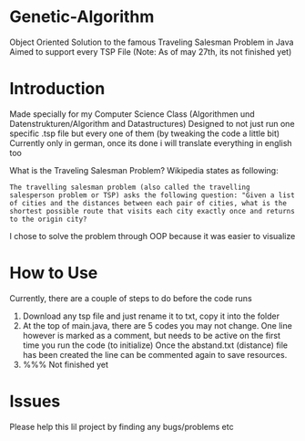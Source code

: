 # Genetic-Algorithm
 Object Oriented Solution to the famous Traveling Salesman Problem in Java
 Aimed to support every TSP File
 (Note: As of may 27th, its not finished yet)

# Introduction
 Made specially for my Computer Science Class (Algorithmen und Datenstrukturen/Algorithm and Datastructures)
 Designed to not just run one specific .tsp file but every one of them (by tweaking the code a little bit)
 Currently only in german, once its done i will translate everything in english too

 What is the Traveling Salesman Problem? Wikipedia states as following:
 ```
 The travelling salesman problem (also called the travelling salesperson problem or TSP) asks the following question: "Given a list of cities and the distances between each pair of cities, what is the shortest possible route that visits each city exactly once and returns to the origin city?
```

I chose to solve the problem through OOP because it was easier to visualize

# How to Use

Currently, there are a couple of steps to do before the code runs 

1. Download any tsp file and just rename it to txt, copy it into the folder
2. At the top of main.java, there are 5 codes you may not change. One line however is marked as a comment, but needs to be active on the first time you run the code (to initialize)
Once the abstand.txt (distance) file has been created the line can be commented again to save resources.
3. %%% Not finished yet

# Issues
Please help this lil project by finding any bugs/problems etc



